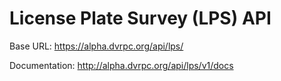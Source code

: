 # License Plate Survey (LPS) API

Base URL: https://alpha.dvrpc.org/api/lps/

Documentation: http://alpha.dvrpc.org/api/lps/v1/docs

